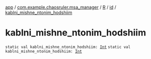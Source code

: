 [app](../../../index.md) / [com.example.chaosruler.msa_manager](../../index.md) / [R](../index.md) / [id](index.md) / [kablni_mishne_ntonim_hodshiim](.)

# kablni_mishne_ntonim_hodshiim

`static val kablni_mishne_ntonim_hodshiim: `[`Int`](https://kotlinlang.org/api/latest/jvm/stdlib/kotlin/-int/index.html)
`static val kablni_mishne_ntonim_hodshiim: `[`Int`](https://kotlinlang.org/api/latest/jvm/stdlib/kotlin/-int/index.html)